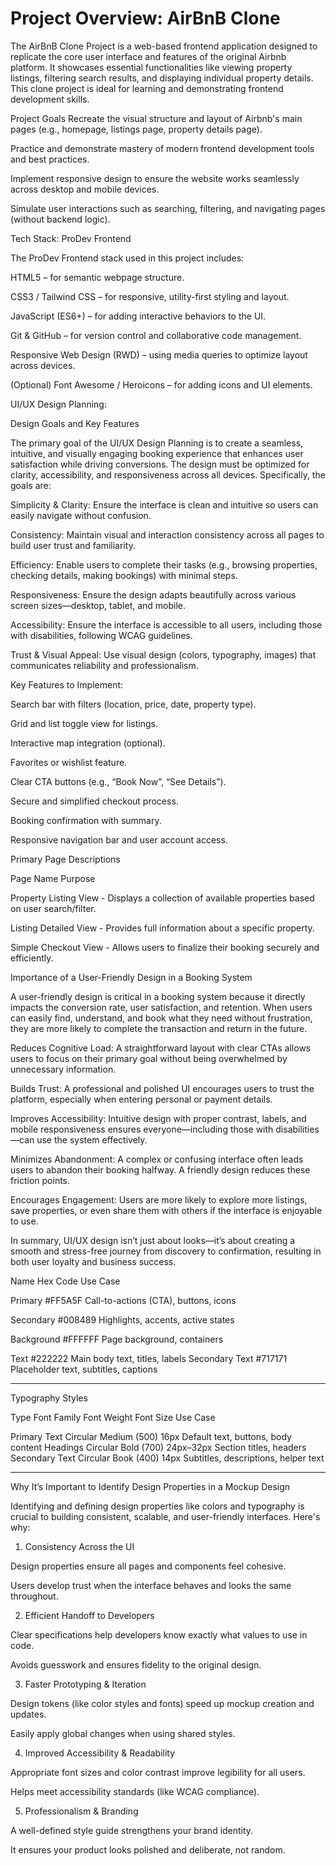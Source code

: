 # Project Overview: AirBnB Clone

The AirBnB Clone Project is a web-based frontend application designed to replicate the core user interface and features of the original Airbnb platform. It showcases essential functionalities like viewing property listings, filtering search results, and displaying individual property details. This clone project is ideal for learning and demonstrating frontend development skills.

Project Goals
Recreate the visual structure and layout of Airbnb's main pages (e.g., homepage, listings page, property details page).

Practice and demonstrate mastery of modern frontend development tools and best practices.

Implement responsive design to ensure the website works seamlessly across desktop and mobile devices.

Simulate user interactions such as searching, filtering, and navigating pages (without backend logic).

Tech Stack: ProDev Frontend

The ProDev Frontend stack used in this project includes:

HTML5 – for semantic webpage structure.

CSS3 / Tailwind CSS – for responsive, utility-first styling and layout.

JavaScript (ES6+) – for adding interactive behaviors to the UI.

Git & GitHub – for version control and collaborative code management.

Responsive Web Design (RWD) – using media queries to optimize layout across devices.

(Optional) Font Awesome / Heroicons – for adding icons and UI elements.

UI/UX Design Planning:

Design Goals and Key Features

The primary goal of the UI/UX Design Planning is to create a seamless, intuitive, and visually engaging booking experience that enhances user satisfaction while driving conversions. The design must be optimized for clarity, accessibility, and responsiveness across all devices. Specifically, the goals are:

Simplicity & Clarity: Ensure the interface is clean and intuitive so users can easily navigate without confusion.

Consistency: Maintain visual and interaction consistency across all pages to build user trust and familiarity.

Efficiency: Enable users to complete their tasks (e.g., browsing properties, checking details, making bookings) with minimal steps.

Responsiveness: Ensure the design adapts beautifully across various screen sizes—desktop, tablet, and mobile.

Accessibility: Ensure the interface is accessible to all users, including those with disabilities, following WCAG guidelines.

Trust & Visual Appeal: Use visual design (colors, typography, images) that communicates reliability and professionalism.

Key Features to Implement:

Search bar with filters (location, price, date, property type).

Grid and list toggle view for listings.

Interactive map integration (optional).

Favorites or wishlist feature.

Clear CTA buttons (e.g., “Book Now”, “See Details”).

Secure and simplified checkout process.

Booking confirmation with summary.

Responsive navigation bar and user account access.

Primary Page Descriptions

Page Name Purpose

Property Listing View - Displays a collection of available properties based
on user search/filter.

Listing Detailed View - Provides full information about a specific property.

Simple Checkout View - Allows users to finalize their booking securely and
efficiently.

Importance of a User-Friendly Design in a Booking System

A user-friendly design is critical in a booking system because it directly impacts the conversion rate, user satisfaction, and retention. When users can easily find, understand, and book what they need without frustration, they are more likely to complete the transaction and return in the future.

Reduces Cognitive Load: A straightforward layout with clear CTAs allows users to focus on their primary goal without being overwhelmed by unnecessary information.

Builds Trust: A professional and polished UI encourages users to trust the platform, especially when entering personal or payment details.

Improves Accessibility: Intuitive design with proper contrast, labels, and mobile responsiveness ensures everyone—including those with disabilities—can use the system effectively.

Minimizes Abandonment: A complex or confusing interface often leads users to abandon their booking halfway. A friendly design reduces these friction points.

Encourages Engagement: Users are more likely to explore more listings, save properties, or even share them with others if the interface is enjoyable to use.

In summary, UI/UX design isn’t just about looks—it’s about creating a smooth and stress-free journey from discovery to confirmation, resulting in both user loyalty and business success.

Name Hex Code Use Case

Primary #FF5A5F Call-to-actions (CTA), buttons, icons

Secondary #008489 Highlights, accents, active states

Background #FFFFFF Page background, containers

Text #222222 Main body text, titles, labels
Secondary Text #717171 Placeholder text, subtitles, captions

---

Typography Styles

Type Font Family Font Weight Font Size Use Case

Primary Text Circular Medium (500) 16px Default text, buttons, body content
Headings Circular Bold (700) 24px–32px Section titles, headers
Secondary Text Circular Book (400) 14px Subtitles, descriptions, helper text

---

Why It’s Important to Identify Design Properties in a Mockup Design

Identifying and defining design properties like colors and typography is crucial to building consistent, scalable, and user-friendly interfaces. Here's why:

1. Consistency Across the UI

Design properties ensure all pages and components feel cohesive.

Users develop trust when the interface behaves and looks the same throughout.

2. Efficient Handoff to Developers

Clear specifications help developers know exactly what values to use in code.

Avoids guesswork and ensures fidelity to the original design.

3. Faster Prototyping & Iteration

Design tokens (like color styles and fonts) speed up mockup creation and updates.

Easily apply global changes when using shared styles.

4. Improved Accessibility & Readability

Appropriate font sizes and color contrast improve legibility for all users.

Helps meet accessibility standards (like WCAG compliance).

5. Professionalism & Branding

A well-defined style guide strengthens your brand identity.

It ensures your product looks polished and deliberate, not random.

